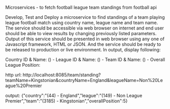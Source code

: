 Microservices - to fetch football league team standings from football api

Develop, Test and Deploy a microservice to find standings of a team playing league football match using country name, league name and team name. The service should be accessible via web browser on internet and end user should be able to view results by changing previously listed parameters. Output of this service should be presented in web browser using any one of Javascript framework, HTML or JSON. And the service should be ready to be released to production or live environment. In output, display following:


Country ID & Name: (<ID>) - <name> League ID & Name: (<ID>) - <name> Team ID & Name: (<ID>) - <name> Overall League Position: <position>

http url: http://localhost:8085/team/standing?teamName=Kingstonian&countryName=England&leagueName=Non%20League%20Premier

output: {"country":"(44) - England","league":"(149) - Non League Premier","team":"(3185) - Kingstonian","overallPosition":5}


